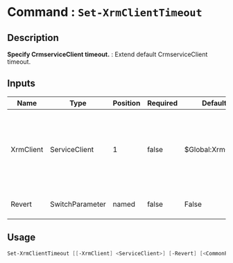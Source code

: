 # Command : `Set-XrmClientTimeout` 

## Description

**Specify CrmserviceClient timeout.** : Extend default CrmserviceClient timeout.

## Inputs

Name|Type|Position|Required|Default|Description
----|----|--------|--------|-------|-----------
XrmClient|ServiceClient|1|false|$Global:XrmClient|Xrm connector initialized to target instance. Use latest one by default. (Dataverse ServiceClient)
Revert|SwitchParameter|named|false|False|Restore default timeout value.


## Usage

```Powershell 
Set-XrmClientTimeout [[-XrmClient] <ServiceClient>] [-Revert] [<CommonParameters>]
``` 


